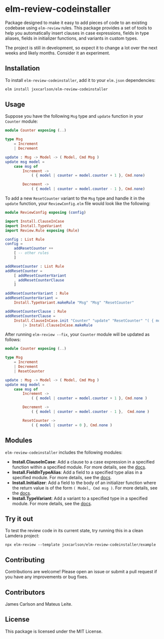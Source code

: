 # elm-review-codeinstaller

Package designed to make it easy to add pieces of code to an existing codebase using `elm-review` rules. This package provides a set of tools to help you automatically insert clauses in case expressions, fields in type aliases, fields in initializer functions, and variants in custom types.

The project is still in development, so expect it to change a lot over the next weeks and likely months.  Consider it an experiment.

## Installation
To install `elm-review-codeinstaller`, add it to your `elm.json` dependencies:

```bash
elm install jxxcarlson/elm-review-codeinstaller
```

## Usage
Suppose you have the following `Msg` type and `update` function in your `Counter` module:

```elm
module Counter exposing (..)

type Msg
    = Increment
    | Decrement

update : Msg -> Model -> ( Model, Cmd Msg )
update msg model =
    case msg of
        Increment ->
            ( { model | counter = model.counter + 1 }, Cmd.none)

        Decrement ->
            ( { model | counter = model.counter - 1 }, Cmd.none)
```

To add a new `ResetCounter` variant to the `Msg` type and handle it in the `update` function, your `ReviewConfig.elm` file would look like the following:

```elm
module ReviewConfig exposing (config)

import Install.ClauseInCase
import Install.TypeVariant
import Review.Rule exposing (Rule)

config : List Rule
config =
    addResetCounter ++
    [ -- other rules
    ]

addResetCounter : List Rule
addResetCounter =
    [ addResetCounterVariant
    , addResetCounterClause
    ]

addResetCounterVariant : Rule
addResetCounterVariant =
    Install.TypeVariant.makeRule "Msg" "Msg" "ResetCounter"

addResetCounterClause : Rule
addResetCounterClause =
    Install.ClauseInCase.init "Counter" "update" "ResetCounter" "( { model | counter = 0 }, Cmd.none )"
        |> Install.ClauseInCase.makeRule
```

After running `elm-review --fix`, your `Counter` module will be updated as follows:

```elm
module Counter exposing (..)

type Msg
    = Increment
    | Decrement
    | ResetCounter

update : Msg -> Model -> ( Model, Cmd Msg )
update msg model =
    case msg of
        Increment ->
            ( { model | counter = model.counter + 1 }, Cmd.none ) 

        Decrement ->
            ( { model | counter = model.counter - 1 },  Cmd.none )

        ResetCounter ->
            ( { model | counter = 0 }, Cmd.none )
```
## Modules

`elm-review-codeinstaller` includes the following modules:

- **Install.ClauseInCase**: Add a clause to a case expression in a specified function within a specified module. For more details, see the [docs](https://package.elm-lang.org/packages/jxxcarlson/elm-review-codeinstaller/latest/Install-ClauseInCase).
- **Install.FieldInTypeAlias**: Add a field to a specified type alias in a specified module. For more details, see the [docs](https://package.elm-lang.org/packages/jxxcarlson/elm-review-codeinstaller/latest/Install-FieldInTypeAlias).
- **Install.Initializer**: Add a field to the body of an initializer function where the return value is of the form `( Model, Cmd msg )`. For more details, see the [docs](https://package.elm-lang.org/packages/jxxcarlson/elm-review-codeinstaller/latest/Install-Initializer).
- **Install.TypeVariant**: Add a variant to a specified type in a specified module. For more details, see the [docs](https://package.elm-lang.org/packages/jxxcarlson/elm-review-codeinstaller/latest/Install-TypeVariant).

## Try it out
To test the review code in its current state, try running this in a clean Lamdera project:

```
npx elm-review --template jxxcarlson/elm-review-codeinstaller/example
```

## Contributing

Contributions are welcome! Please open an issue or submit a pull request if you have any improvements or bug fixes.

## Contributors

James Carlson and Mateus Leite.

## License

This package is licensed under the MIT License.
